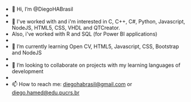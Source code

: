 - 👋 Hi, I’m @DiegoHABrasil
- 
- 👀 I've worked with and i'm interested in C, C++, C#, Python, Javascript, NodeJS, HTML5,  CSS, VHDL and QTCreator.
- Also, i've worked with R and SQL (for Power BI applications)
- 
- 🌱 I’m currently learning Open CV, HTML5, Javascript, CSS, Bootstrap and NodeJS
- 
- 💞️ I’m looking to collaborate on projects with my learning languages of development
- 
- 📫 How to reach me: diegohabrasil@gmail.com or diego.hamed@edu.pucrs.br

<!---
DiegoHABrasil/DiegoHABrasil is a ✨ special ✨ repository because its `README.md` (this file) appears on your GitHub profile.
You can click the Preview link to take a look at your changes.
--->
